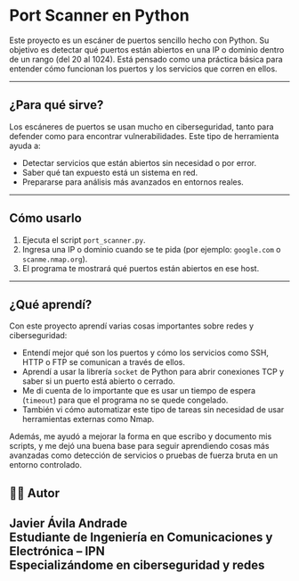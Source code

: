# Port Scanner en Python

Este proyecto es un escáner de puertos sencillo hecho con Python. Su objetivo es detectar qué puertos están abiertos en una IP o dominio dentro de un rango (del 20 al 1024). Está pensado como una práctica básica para entender cómo funcionan los puertos y los servicios que corren en ellos.

---

## ¿Para qué sirve?

Los escáneres de puertos se usan mucho en ciberseguridad, tanto para defender como para encontrar vulnerabilidades. Este tipo de herramienta ayuda a:

- Detectar servicios que están abiertos sin necesidad o por error.
- Saber qué tan expuesto está un sistema en red.
- Prepararse para análisis más avanzados en entornos reales.

---

## Cómo usarlo

1. Ejecuta el script `port_scanner.py`.
2. Ingresa una IP o dominio cuando se te pida (por ejemplo: `google.com` o `scanme.nmap.org`).
3. El programa te mostrará qué puertos están abiertos en ese host.

---

## ¿Qué aprendí?

Con este proyecto aprendí varias cosas importantes sobre redes y ciberseguridad:

- Entendí mejor qué son los puertos y cómo los servicios como SSH, HTTP o FTP se comunican a través de ellos.
- Aprendí a usar la librería `socket` de Python para abrir conexiones TCP y saber si un puerto está abierto o cerrado.
- Me di cuenta de lo importante que es usar un tiempo de espera (`timeout`) para que el programa no se quede congelado.
- También vi cómo automatizar este tipo de tareas sin necesidad de usar herramientas externas como Nmap.

Además, me ayudó a mejorar la forma en que escribo y documento mis scripts, y me dejó una buena base para seguir aprendiendo cosas más avanzadas como detección de servicios o pruebas de fuerza bruta en un entorno controlado.

## 👨‍💻 Autor

Javier Ávila Andrade  
Estudiante de Ingeniería en Comunicaciones y Electrónica – IPN  
Especializándome en ciberseguridad y redes
---


